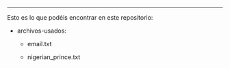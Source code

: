 
---

Esto es lo que podéis encontrar en este repositorio:

- archivos-usados:

    - email.txt

    - nigerian_prince.txt 

 
